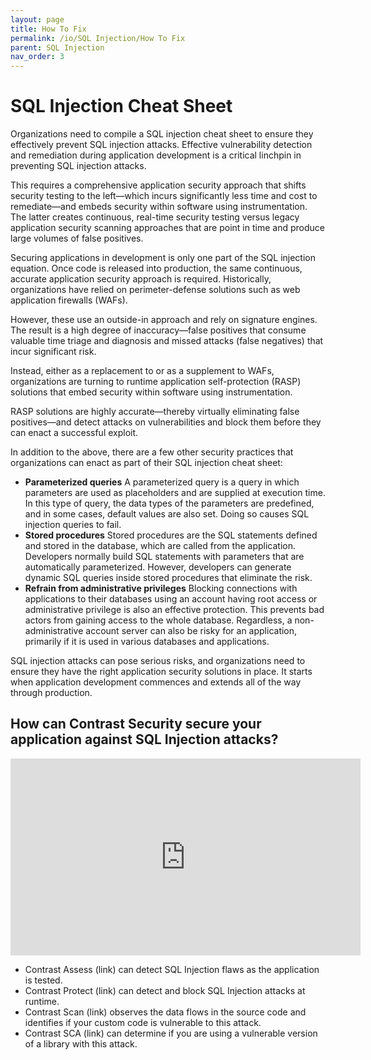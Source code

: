 ```yaml
---
layout: page
title: How To Fix
permalink: /io/SQL Injection/How To Fix
parent: SQL Injection
nav_order: 3
---
```


# SQL Injection Cheat Sheet

Organizations need to compile a SQL injection cheat sheet to ensure they effectively prevent SQL injection attacks. Effective vulnerability detection and remediation during application development is a critical linchpin in preventing SQL injection attacks. 

This requires a comprehensive application security approach that shifts security testing to the left—which incurs significantly less time and cost to remediate—and embeds security within software using instrumentation. The latter creates continuous, real-time security testing versus legacy application security scanning approaches that are point in time and produce large volumes of false positives.

Securing applications in development is only one part of the SQL injection equation. Once code is released into production, the same continuous, accurate application security approach is required. Historically, organizations have relied on perimeter-defense solutions such as web application firewalls (WAFs). 

However, these use an outside-in approach and rely on signature engines. The result is a high degree of inaccuracy—false positives that consume valuable time triage and diagnosis and missed attacks (false negatives) that incur significant risk. 

Instead, either as a replacement to or as a supplement to WAFs, organizations are turning to runtime application self-protection (RASP) solutions that embed security within software using instrumentation. 


RASP solutions are highly accurate—thereby virtually eliminating false positives—and detect attacks on vulnerabilities and block them before they can enact a successful exploit. 


In addition to the above, there are a few other security practices that organizations can enact as part of their SQL injection cheat sheet:

- **Parameterized queries** A parameterized query is a query in which parameters are used as placeholders and are supplied at execution time. 
In this type of query, the data types of the parameters are predefined, and in some cases, default values are also set. Doing so causes SQL injection queries to fail. 
- **Stored procedures** Stored procedures are the SQL statements defined and stored in the database, which are called from the application. 
Developers normally build SQL statements with parameters that are automatically parameterized. However, developers can generate dynamic SQL queries inside stored procedures that eliminate the risk.
- **Refrain from administrative privileges** Blocking connections with applications to their databases using an account having root access or administrative privilege is also an effective protection. This prevents bad actors from gaining access to the whole database. 
Regardless, a non-administrative account server can also be risky for an application, primarily if it is used in various databases and applications.

SQL injection attacks can pose serious risks, and organizations need to ensure they have the right application security solutions in place. It starts when application development commences and extends all of the way through production.

## How can Contrast Security secure your application against SQL Injection attacks?


<iframe width="560" height="315" src="https://www.youtube.com/embed/qisfDONFgAU" title="YouTube video player" frameborder="0" allow="accelerometer; autoplay; clipboard-write; encrypted-media; gyroscope; picture-in-picture" allowfullscreen></iframe>

- Contrast Assess (link) can detect SQL Injection flaws as the application is tested.
- Contrast Protect  (link)  can detect and block SQL Injection attacks at runtime. 
- Contrast Scan  (link)  observes the data flows in the source code and identifies if your custom code is vulnerable to this attack. 
- Contrast SCA (link)  can determine if you are using a vulnerable version of a library with this attack.
